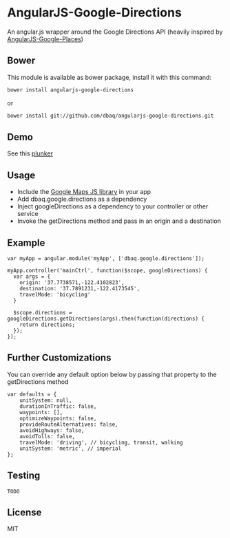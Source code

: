 AngularJS-Google-Directions
=========

An angular.js wrapper around the Google Directions API (heavily inspired by [AngularJS-Google-Places](https://github.com/arunisrael/angularjs-google-places))

Bower
--
This module is available as bower package, install it with this command:

```bash
bower install angularjs-google-directions
```
or

```bash
bower install git://github.com/dbaq/angularjs-google-directions.git
```

Demo
--
See this [plunker](http://embed.plnkr.co/uiwQtK3E0f0KQuMoDf2Y/preview)

Usage
--
- Include the [Google Maps JS library](http://maps.googleapis.com/maps/api/js?libraries=places&sensor=true_or_false) in your app
- Add dbaq.google.directions as a dependency
- Inject googleDirections as a dependency to your controller or other service
- Invoke the getDirections method and pass in an origin and a destination

Example
--
```
var myApp = angular.module('myApp', ['dbaq.google.directions']);

myApp.controller('mainCtrl', function($scope, googleDirections) {
  var args = {
    origin: '37.7738571,-122.4102823',
    destination: '37.7891231,-122.4173545',
    travelMode: 'bicycling'
  }

  $scope.directions = googleDirections.getDirections(args).then(function(directions) {
    return directions;
  });
});
```

Further Customizations
--
You can override any default option below by passing that property to the getDirections method
```
var defaults = {
    unitSystem: null,
    durationInTraffic: false,
    waypoints: [],
    optimizeWaypoints: false,
    provideRouteAlternatives: false,
    avoidHighways: false,
    avoidTolls: false,
    travelMode: 'driving', // bicycling, transit, walking
    unitSystem: 'metric', // imperial
};
```

Testing
--
```
TODO
```

License
--
MIT
